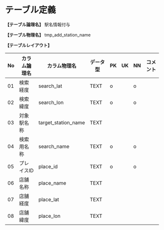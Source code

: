 # テーブル定義

**【テーブル論理名】**
駅名情報付与

**【テーブル物理名】**
tmp_add_station_name

**【テーブルレイアウト】**

| No  | カラム論理名 |    カラム物理名     | データ型 | PK  | UK  | NN  | コメント |
| --- | ------------ | ------------------- | -------- | --- | --- | --- | -------- |
| 01  | 検索経度     | search_lat          | TEXT     | o   |     | o   |          |
| 02  | 検索緯度     | search_lon          | TEXT     | o   |     | o   |          |
| 03  | 対象駅名称   | target_station_name | TEXT     |     |     |     |          |
| 04  | 検索用名称   | search_name         | TEXT     | o   |     | o   |          |
| 05  | プレイスID   | place_id            | TEXT     | o   |     | o   |          |
| 06  | 店舗名称     | place_name          | TEXT     |     |     |     |          |
| 07  | 店舗経度     | place_lat           | TEXT     |     |     |     |          |
| 08  | 店舗緯度     | place_lon           | TEXT     |     |     |     |          |

